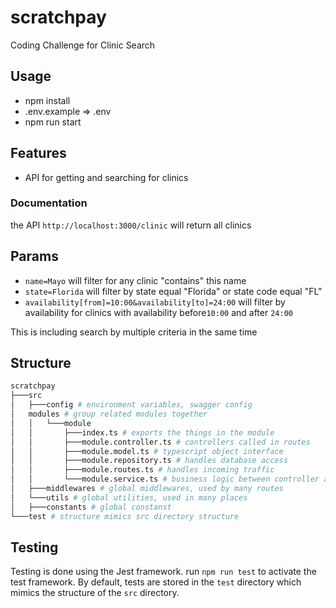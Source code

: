# scratchpay

Coding Challenge for Clinic Search

## Usage

- npm install
- .env.example => .env
- npm run start

## Features

- API for getting and searching for clinics

### Documentation

the API `http://localhost:3000/clinic` will return all clinics

  ## Params
  - `name=Mayo` will filter for any clinic "contains" this name
  - `state=Florida` will filter by state equal "Florida" or state code equal "FL"
  - `availability[from]=10:00&availability[to]=24:00` will filter by availability for clinics with availability before`10:00` and after `24:00`

This is including search by multiple criteria in the same time

## Structure

```bash
scratchpay
├───src
│   ├───config # environment variables, swagger config
│   modules # group related modules together
│   │   └───module
│   │       ├───index.ts # exports the things in the module
│   │       ├───module.controller.ts # controllers called in routes
│   │       ├───module.model.ts # typescript object interface
│   │       ├───module.repository.ts # handles database access
│   │       ├───module.routes.ts # handles incoming traffic
│   │       └───module.service.ts # business logic between controller and database access
│   ├───middlewares # global middlewares, used by many routes
│   └───utils # global utilities, used in many places
│   ├───constants # global constanst
└───test # structure mimics src directory structure
```

## Testing

Testing is done using the Jest framework. run `npm run test` to activate the test framework. By default, tests are stored in the `test` directory which mimics the structure of the `src` directory.
